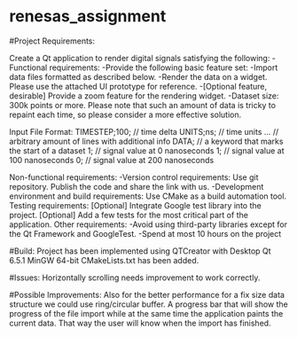 # renesas_assignment

#Project Requirements:

Create a Qt application to render digital signals satisfying the following:
-Functional requirements:
-Provide the following basic feature set:
-Import data files formatted as described below.
-Render the data on a widget. Please use the attached UI prototype for reference.
-[Optional feature, desirable] Provide a zoom feature for the rendering widget.
-Dataset size: 300k points or more. Please note that such an amount of data is tricky to repaint each time, so please consider
a more effective solution.

Input File Format:
TIMESTEP;100; // time delta
UNITS;ns; // time units
... // arbitrary amount of lines with additional info
DATA; // a keyword that marks the start of a dataset
1; // signal value at 0 nanoseconds
1; // signal value at 100 nanoseconds
0; // signal value at 200 nanoseconds


Non-functional requirements:
-Version control requirements:
	Use git repository.
	Publish the code and share the link with us.
-Development environment and build requirements:
	Use CMake as a build automation tool.
Testing requirements:
	[Optional] Integrate Google test library into the project.
	[Optional] Add a few tests for the most critical part of the application.
Other requirements:
	-Avoid using third-party libraries except for the Qt Framework and GoogleTest.
	-Spend at most 10 hours on the project
	
	
#Build:
Project has been implemented using QTCreator with Desktop Qt 6.5.1 MinGW 64-bit
CMakeLists.txt has been added.

#Issues:
Horizontally scrolling needs improvement to work correctly.

#Possible Improvements:
Also for the better performance for a fix size data structure we could use ring/circular buffer.
A progress bar that will show the progress of the file import while at the same time the application paints the current data.
That way the user will know when the import has finished.



